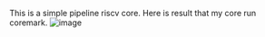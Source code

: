 This is a simple pipeline riscv core.
Here is result that my core run coremark.
![image](https://github.com/qii1120/School-Work/assets/87166290/56fb69d2-6afb-45a8-95bd-44c64b3b1b5c)
